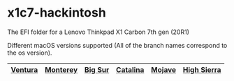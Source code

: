 # x1c7-hackintosh
The EFI folder for a Lenovo Thinkpad X1 Carbon 7th gen (20R1)

Different macOS versions supported (All of the branch names correspond to the os version).

| [Ventura](https://github.com/notAperson535/x1c7-hackintosh/tree/ventura) | [Monterey](https://github.com/notAperson535/x1c7-hackintosh/tree/monterey) | [Big Sur](https://github.com/notAperson535/x1c7-hackintosh/tree/big-sur) | [Catalina](https://github.com/notAperson535/x1c7-hackintosh/tree/catalina) | [Mojave](https://github.com/notAperson535/x1c7-hackintosh/tree/mojave) | [High Sierra](https://github.com/notAperson535/x1c7-hackintosh/tree/high-sierra) |
--------|---------|-------|--------|-------|--------